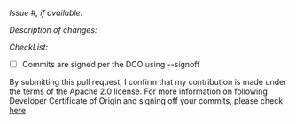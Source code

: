 *Issue #, if available:*

*Description of changes:*

*CheckList:*
- [ ] Commits are signed per the DCO using --signoff

By submitting this pull request, I confirm that my contribution is made under the terms of the Apache 2.0 license.
For more information on following Developer Certificate of Origin and signing off your commits, please check [here](https://github.com/opensearch-project/alerting/blob/main/CONTRIBUTING.md#developer-certificate-of-origin).